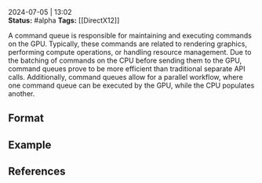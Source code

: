 2024-07-05 | 13:02  
**Status:** #alpha 
**Tags:** [[DirectX12]]

A command queue is responsible for maintaining and executing commands on the GPU. Typically, these commands are related to rendering graphics, performing compute operations, or handling resource management. Due to the batching of commands on the CPU before sending them to the GPU, command queues prove to be more efficient than traditional separate API calls. Additionally, command queues allow for a parallel workflow, where one command queue can be executed by the GPU, while the CPU populates another.

## Format


## Example


## References
